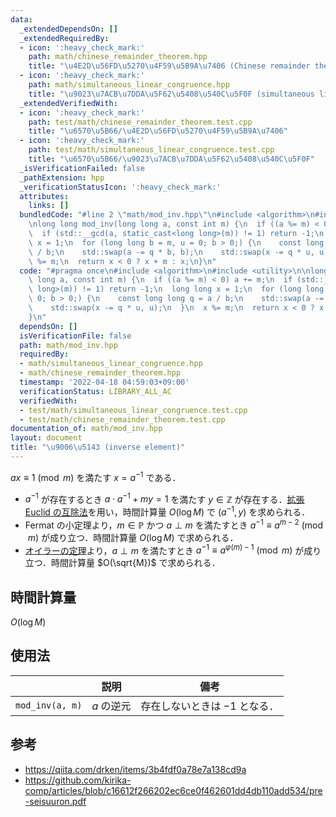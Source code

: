 ```yaml
---
data:
  _extendedDependsOn: []
  _extendedRequiredBy:
  - icon: ':heavy_check_mark:'
    path: math/chinese_remainder_theorem.hpp
    title: "\u4E2D\u56FD\u5270\u4F59\u5B9A\u7406 (Chinese remainder theorem)"
  - icon: ':heavy_check_mark:'
    path: math/simultaneous_linear_congruence.hpp
    title: "\u9023\u7ACB\u7DDA\u5F62\u5408\u540C\u5F0F (simultaneous linear congruence)"
  _extendedVerifiedWith:
  - icon: ':heavy_check_mark:'
    path: test/math/chinese_remainder_theorem.test.cpp
    title: "\u6570\u5B66/\u4E2D\u56FD\u5270\u4F59\u5B9A\u7406"
  - icon: ':heavy_check_mark:'
    path: test/math/simultaneous_linear_congruence.test.cpp
    title: "\u6570\u5B66/\u9023\u7ACB\u7DDA\u5F62\u5408\u540C\u5F0F"
  _isVerificationFailed: false
  _pathExtension: hpp
  _verificationStatusIcon: ':heavy_check_mark:'
  attributes:
    links: []
  bundledCode: "#line 2 \"math/mod_inv.hpp\"\n#include <algorithm>\n#include <utility>\n\
    \nlong long mod_inv(long long a, const int m) {\n  if ((a %= m) < 0) a += m;\n\
    \  if (std::__gcd(a, static_cast<long long>(m)) != 1) return -1;\n  long long\
    \ x = 1;\n  for (long long b = m, u = 0; b > 0;) {\n    const long long q = a\
    \ / b;\n    std::swap(a -= q * b, b);\n    std::swap(x -= q * u, u);\n  }\n  x\
    \ %= m;\n  return x < 0 ? x + m : x;\n}\n"
  code: "#pragma once\n#include <algorithm>\n#include <utility>\n\nlong long mod_inv(long\
    \ long a, const int m) {\n  if ((a %= m) < 0) a += m;\n  if (std::__gcd(a, static_cast<long\
    \ long>(m)) != 1) return -1;\n  long long x = 1;\n  for (long long b = m, u =\
    \ 0; b > 0;) {\n    const long long q = a / b;\n    std::swap(a -= q * b, b);\n\
    \    std::swap(x -= q * u, u);\n  }\n  x %= m;\n  return x < 0 ? x + m : x;\n\
    }\n"
  dependsOn: []
  isVerificationFile: false
  path: math/mod_inv.hpp
  requiredBy:
  - math/simultaneous_linear_congruence.hpp
  - math/chinese_remainder_theorem.hpp
  timestamp: '2022-04-18 04:59:03+09:00'
  verificationStatus: LIBRARY_ALL_AC
  verifiedWith:
  - test/math/simultaneous_linear_congruence.test.cpp
  - test/math/chinese_remainder_theorem.test.cpp
documentation_of: math/mod_inv.hpp
layout: document
title: "\u9006\u5143 (inverse element)"
---
```


$ax \equiv 1 \pmod{m}$ を満たす $x = a^{-1}$ である．
- $a^{-1}$ が存在するとき $a \cdot a^{-1} + my = 1$ を満たす $y \in \mathbb{Z}$ が存在する．[拡張 Euclid の互除法](ext_gcd.md)を用い，時間計算量 $O(\log{M})$ で $(a^{-1}, y)$ を求められる．
- Fermat の小定理より，$m \in \mathbb{P}$ かつ $a \perp m$ を満たすとき $a^{-1} \equiv a^{m - 2} \pmod{m}$ が成り立つ．時間計算量 $O(\log{M})$ で求められる．
- [オイラーの定理](euler_phi/euler_phi.md###オイラーの定理)より，$a \perp m$ を満たすとき $a^{-1} \equiv a^{\varphi(m) - 1} \pmod{m}$ が成り立つ．時間計算量 $O(\sqrt{M})$ で求められる．


## 時間計算量

$O(\log{M})$


## 使用法

||説明|備考|
|:--:|:--:|:--:|
|`mod_inv(a, m)`|$a$ の逆元|存在しないときは $-1$ となる．|


## 参考

- https://qiita.com/drken/items/3b4fdf0a78e7a138cd9a
- https://github.com/kirika-comp/articles/blob/c16612f266202ec6ce0f462601dd4db110add534/pre-seisuuron.pdf
